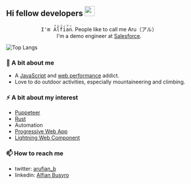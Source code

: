 ## Hi fellow developers <img src="https://user-images.githubusercontent.com/5679180/79618120-0daffb80-80be-11ea-819e-d2b0fa904d07.gif" width="27px">

<p align="center">
  <samp>I'm <ruby><rb>A</rb><rt>ア</rt><rb>l</rb><rt>ル</rt><rb>fi</rb><rt>フィ</rt><rb>a</rb><rt>ア</rt><rb>n</rb><rt>ン</rt></ruby></samp>. People like to call me Aru（アル）<br />
  I'm a demo engineer at <a href="https://github.com/salesforce">Salesforce</a>.
</p>

![Top Langs](https://github-readme-stats.vercel.app/api/top-langs/?username=arufian&hide=html&layout=compact)

### 🌱 A bit about me
- A [JavaScript](https://www.ecma-international.org/ecma-262/) and [web performance](https://web.dev/measure/) addict.
- Love to do outdoor activities, especially mountaineering and climbing.

### ⚡️ A bit about my interest
- [Puppeteer](https://github.com/puppeteer/puppeteer)
- [Rust](https://github.com/rust-lang/rust)
- Automation
- [Progressive Web App](https://web.dev/progressive-web-apps/)
- [Lightning Web Component](https://github.com/salesforce/lwc)

### 📫 How to reach me
- twitter: [arufian_b](https://twitter.com/arufian_b)
- linkedin: [Alfian Busyro](https://www.linkedin.com/in/alfian-b-43b26b17/)
